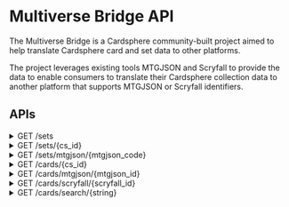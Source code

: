 # Multiverse Bridge API
The Multiverse Bridge is a Cardsphere community-built project aimed to help translate Cardsphere card and set data to other platforms.

The project leverages existing tools MTGJSON and Scryfall to provide the data to enable consumers to translate their Cardsphere collection data to another platform that supports MTGJSON or Scryfall identifiers.

## APIs

<details>
  <summary>GET /sets</summary>
  
  Returns a list of all Cardsphere sets including that set's MTGJSON equivalent code value.
  
  ```
  [{
      "cs_id": 755,
      "cs_name": "10th Edition",
      "mtgjson_code": "10E"
    },
    {
      "cs_id": 756,
      "cs_name": "4th Edition",
      "mtgjson_code": "4ED"
    },
    ...
  ]
  ```
</details>

<details>
  <summary>GET /sets/{cs_id}</summary>
    
  Returns the Cardsphere set specified by the cs_id and a list of the cards in the set.
  
  ```
  {
    "cs_id": 755,
    "cs_name": "10th Edition",
    "mtgjson_code": "10E",
    "cards": [{
      "cs_id": 1,
      "url": "/cards/1",
      "name": "Abundance",
      "edition": "10th Edition",
      "is_foil": true,
      "mtgjson_id": "1669af17-d287-5094-b005-4b143441442f",
      "scryfall_id": "46184f97-d5c9-4a98-9fd9-e19057ce9b7e",
      "collector_number": "249"
    },
    ...
    ]
  }
  ```
</details>

<details>
  <summary>GET /sets/mtgjson/{mtgjson_code}</summary>
  
  Returns the Cardsphere set specified by the MTGJSON set code and a list of the cards in the set.
  ```
  {
    "cs_id": 755,
    "cs_name": "10th Edition",
    "mtgjson_code": "10E",
    "cards": [{
      "edition": "10th Edition",
          "name": "Abundance",
          "collector_number": "249",
          "cs_id": 1,
          "is_foil": true,
          "mtgjson_id": "1669af17-d287-5094-b005-4b143441442f",
          "url": "/cards/1",
          "scryfall_id": "46184f97-d5c9-4a98-9fd9-e19057ce9b7e"
    },
    ...
    ]
  }
  ```
</details>

<details>
  <summary>GET /cards/{cs_id}</summary>
  
  Returns the Cardsphere card details specified by the cs_id.
  
  `includeRelatedPrintings` (bool, optional) - Query parameter to include the other printings of the specified card. 
  
  ```
  {
    "cs_id": 1,
    "url": "/cards/1",
    "name": "Abundance",
    "edition": "10th Edition",
    "is_foil": true,
    "mtgjson_id": "1669af17-d287-5094-b005-4b143441442f",
    "scryfall_id": "46184f97-d5c9-4a98-9fd9-e19057ce9b7e",
    "collector_number": "249",
    "related_printings": [{
      "edition": "10th Edition",
        "name": "Abundance",
        "collector_number": "249",
        "cs_id": 2,
        "is_foil": false,
        "mtgjson_id": "1669af17-d287-5094-b005-4b143441442f",
        "url": "/cards/2",
        "scryfall_id": "46184f97-d5c9-4a98-9fd9-e19057ce9b7e"
    },
    {
        "edition": "Commander 2017",
        "name": "Abundance",
        "collector_number": "145",
        "cs_id": 50776,
        "is_foil": false,
        "mtgjson_id": "7e89befa-00f2-5326-a98d-70c5a54f0bea",
        "url": "/cards/50776",
        "scryfall_id": "7f3fff7e-f34d-4a99-a805-bd66c4e9f0cb"
    },
    ...
    ]
  }
  ```
</details>

<details>
  <summary>GET /cards/mtgjson/{mtgjson_id}</summary>
  
  Returns the Cardsphere card details specified by the MTGJSON Id.
  ```
  {
    "name": "Abundance",
    "mtgjson_id": "1669af17-d287-5094-b005-4b143441442f",
    "url": "/cards/1",
    "collector_number": "249",
    "cs_id": 1,
    "mtgjson_code": null,
    "is_foil": true,
    "scryfall_id": "46184f97-d5c9-4a98-9fd9-e19057ce9b7e",
    "edition": "10th Edition"
  }
  ```
</details>

<details>
  <summary>GET /cards/scryfall/{scryfall_id}</summary>
  
  Returns the Cardsphere card details specified by the Scryfall Id.
  ```
  {
    "name": "Abundance",
    "mtgjson_id": "1669af17-d287-5094-b005-4b143441442f",
    "url": "/cards/1",
    "collector_number": "249",
    "cs_id": 1,
    "mtgjson_code": null,
    "is_foil": true,
    "scryfall_id": "46184f97-d5c9-4a98-9fd9-e19057ce9b7e",
    "edition": "10th Edition"
  }
  ```
</details>

<details>
  <summary>GET /cards/search/{string}</summary>
  
  Returns the Cardsphere card details of the card whose name best matches the search string provided.
  ```
 [
    {
        "name": "Abundance",
        "mtgjson_id": "7e89befa-00f2-5326-a98d-70c5a54f0bea",
        "url": "/cards/50776",
        "collector_number": "145",
        "cs_id": 50776,
        "mtgjson_code": "C17",
        "is_foil": false,
        "scryfall_id": "7f3fff7e-f34d-4a99-a805-bd66c4e9f0cb",
        "edition": "Commander 2017"
    },
    {
        "name": "Abundance",
        "mtgjson_id": "d122a279-8bd3-5eb2-8ab9-38974c8fa7f0",
        "url": "/cards/15267",
        "collector_number": "2",
        "cs_id": 15267,
        "mtgjson_code": null,
        "is_foil": false,
        "scryfall_id": "9ab8ad39-840e-474b-beb8-96a7c2a8d0fa",
        "edition": "Duel Decks: Nissa vs. Ob Nixilis"
    },
    ...
  ]
  ```
</details>

